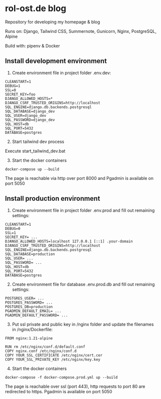 # rol-ost.de blog
Repository for developing my homepage &amp; blog

Runs on: Django, Tailwind CSS, Summernote, Gunicorn, Nginx, PostgreSQL, Alpine 

Build with: pipenv &amp; Docker

## Install development environment

1. Create environment file in project folder .env.dev:

```
CLEANSTART=1
DEBUG=1
SSL=0
SECRET_KEY=foo
DJANGO_ALLOWED_HOSTS=*
DJANGO_CSRF_TRUSTED_ORIGINS=http://localhost
SQL_ENGINE=django.db.backends.postgresql
SQL_DATABASE=django_dev
SQL_USER=django_dev
SQL_PASSWORD=django_dev
SQL_HOST=db
SQL_PORT=5432
DATABASE=postgres
```

2. Start tailwind dev process

Execute start_tailwind_dev.bat

3. Start the docker containers

```
docker-compose up --build
```

The page is reachable via http over port 8000 and Pgadmin is available on port 5050

## Install production environment

1. Create environment file in project folder .env.prod and fill out remaining settings:

```
CLEANSTART=1
DEBUG=0
SSL=1
SECRET_KEY= ...
DJANGO_ALLOWED_HOSTS=localhost 127.0.0.1 [::1] .your-domain
DJANGO_CSRF_TRUSTED_ORIGINS=http://localhost
SQL_ENGINE=django.db.backends.postgresql
SQL_DATABASE=production
SQL_USER= ...
SQL_PASSWORD= ...
SQL_HOST=db
SQL_PORT=5432
DATABASE=postgres
```

2.  Create environment file for database .env.prod.db and fill out remaining settings:

```
POSTGRES_USER= ...
POSTGRES_PASSWORD= ...
POSTGRES_DB=production
PGADMIN_DEFAULT_EMAIL= ...
PGADMIN_DEFAULT_PASSWORD= ...
```

3. Put ssl private and public key in /nginx folder and update the filenames in /nginx/Dockerfile:

```
FROM nginx:1.21-alpine

RUN rm /etc/nginx/conf.d/default.conf
COPY nginx.conf /etc/nginx/conf.d
COPY YOUR_SSL_CERTIFICATE /etc/nginx/cert.cer
COPY YOUR_SSL_PRIVATE_KEY /etc/nginx/key.key
```

4. Start the docker containers

```
docker-compose -f docker-compose.prod.yml up --build
```

The page is reachable over ssl (port 443), http requests to port 80 are redirected to https. Pgadmin is available on port 5050
